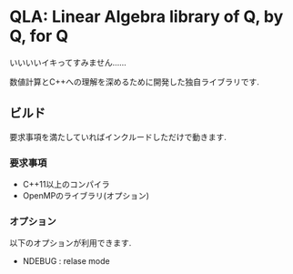 # QLA: Linear Algebra library of Q, by Q, for Q
いいいいイキってすみません……

数値計算とC++への理解を深めるために開発した独自ライブラリです.

## ビルド
要求事項を満たしていればインクルードしただけで動きます.

### 要求事項
- C++11以上のコンパイラ
- OpenMPのライブラリ(オプション)

### オプション
以下のオプションが利用できます.
- NDEBUG : relase mode